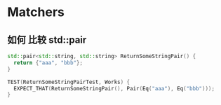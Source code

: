# Matchers

## 如何 比较 std::pair
```cpp
std::pair<std::string, std::string> ReturnSomeStringPair() {
  return {"aaa", "bbb"};
}

TEST(ReturnSomeStringPairTest, Works) {
  EXPECT_THAT(ReturnSomeStringPair(), Pair(Eq("aaa"), Eq("bbb")));
}
```
